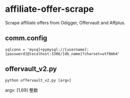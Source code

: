 # affiliate-offer-scrape
Scrape affiliate offers from Odigger, Offervault and Affplus.

## comm.config
`sqlconn = 'mysql+pymysql://[username]:[password]@localhost:3306/[db_name]?charset=utf8mb4'`

## offervault_v2.py
`python offervault_v2.py [argv]`

argv: [1,69] 整数